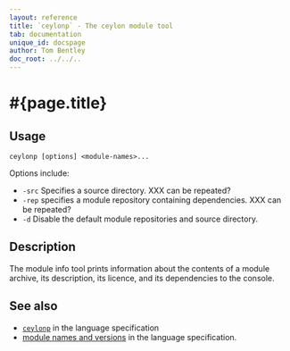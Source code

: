 ```yaml
---
layout: reference
title: `ceylonp` - The ceylon module tool
tab: documentation
unique_id: docspage
author: Tom Bentley
doc_root: ../../..
---
```


# #{page.title}

## Usage 

<!-- lang: none -->
    ceylonp [options] <module-names>...

Options include:

* `-src` Specifies a source directory. XXX can be repeated?
* `-rep` specifies a module repository containing dependencies. XXX can be repeated?
* `-d` Disable the default module repositories and source directory.

## Description

The module info tool prints information about the contents of a module 
archive, its description, its licence, and its dependencies to the console.

## See also

* [`ceylonp`](#{page.doc_root}/#{site.urls.spec_relative}#themoduleinfotool) in the language specification
* [module names and versions](#{page.doc_root}/#{site.urls.spec_relative}#modulenamesandversionidentifiers) in the language specification.
